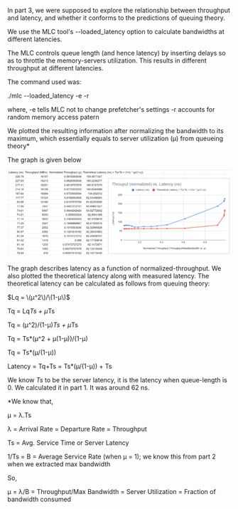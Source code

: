 In part 3, we were supposed to explore the relationship between throughput and latency, and whether it conforms to the predictions of queuing theory.

We use the MLC tool's --loaded_latency option to calculate bandwidths at different latencies.

The MLC controls queue length (and hence latency) by inserting delays so as to throttle the memory-servers utilization. This results in different throughput at different latencies.

The command used was:

./mlc --loaded_latency -e -r

where,
-e tells MLC not to change prefetcher's settings
-r accounts for random memory access patern

 We plotted the resulting information after normalizing the bandwidth to its maximum, which essentially equals to server utilization (µ) from queueing theory* 

 The graph is given below

 ![plot](./throughput_vs_latency.PNG) 

 The graph describes latency as a function of normalized-throughput. We also plotted the theoretical latency along with measured latency. The theoretical latency can be calculated as follows from queuing theory:

 $Lq = \(µ^2\)/\(1-µ\)$

 Tq = Lq*Ts + µ*Ts

 Tq = (µ^2)/(1-µ)*Ts + µ*Ts

 Tq = Ts*(µ^2 + µ(1-µ))/(1-µ)

 Tq = Ts*(µ/(1-µ))

 Latency = Tq+Ts = Ts*(µ/(1-µ)) + Ts

 We know $Ts$ to be the server latency, it is the latency when queue-length is 0. We calculated it in part 1. It was around 62 ns.


 *We know that,

 µ = λ.Ts

 λ = Arrival Rate = Departure Rate = Throughput

 Ts = Avg. Service Time or Server Latency

 1/Ts = B = Average Service Rate (when µ = 1); we know this from part 2 when we extracted max bandwidth

 So,

 µ = λ/B = Throughput/Max Bandwidth = Server Utilization = Fraction of bandwidth consumed